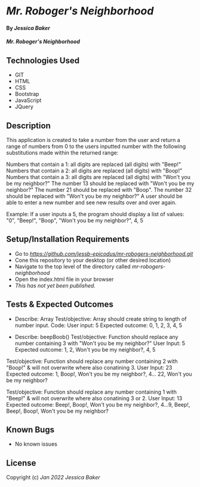 # _Mr. Roboger's Neighborhood_

#### By _**Jessica Baker**_ 

#### _Mr. Roboger's Neighborhood_

## Technologies Used

* GIT
* HTML
* CSS
* Bootstrap
* JavaScript
* JQuery

## Description

This application is created to take a number from the user and return a range of numbers from 0 to the users inputted number with the following substitutions made within the returned range:

Numbers that contain a 1: all digits are replaced (all digits) with "Beep!"
Numbers that contain a 2: all digits are replaced (all digits) with "Boop!"
Numbers that contain a 3: all digits are replaced (all digits) with "Won't you be my neighbor?"
The number 13 should be replaced with "Won't you be my neighbor?"
The number 21 should be replaced with "Boop".
The number 32 should be replaced with "Won't you be my neighbor?"
A user should be able to enter a new number and see new results over and over again.

Example: If a user inputs a 5, the program should display a list of values: "0", "Beep!", "Boop", "Won't you be my neighbor?", 4, 5

## Setup/Installation Requirements

* Go to _https://github.com/jessb-epicodus/mr-robogers-neighborhood.git_
* Cone this repository to your desktop (or other desired location)
* Navigate to the top level of the directory called _mr-robogers-neighborhood_
* Open the index.html file in your browser
* _This has not yet been published._

## Tests & Expected Outcomes

* Describe: Array
Test/objective:  Array should create string to length of number input.
Code: 
User input: 5
Expected outcome: 0, 1, 2, 3, 4, 5

* Describe: beepBoob()
Test/objective:  Function should replace any number containing 3 with "Won't you be my neighbor?"
User Input: 5
Expected outcome: 1, 2, Won't you be my neighbor?, 4, 5

Test/objective:  Function should replace any number containing 2 with "Boop!" & will not overwrite where also conatining 3.
User Input: 23
Expected outcome: 1, Boop!, Won't you be my neighbor?, 4... 22,  Won't you be my neighbor?

Test/objective:  Function should replace any number containing 1 with "Beep!" & will not overwrite where also conatining 3 or 2.
User Input: 13
Expected outcome: Beep!, Boop!, Won't you be my neighbor?, 4...9, Beep!, Beep!, Boop!, Won't you be my neighbor?

## Known Bugs

* No known issues

## License

Copyright (c) _Jan 2022_ _Jessica Baker_